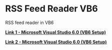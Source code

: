 # RSS Feed Reader VB6
RSS feed reader in VB6

**[Link 1 - Microsoft Visual Studio 6.0 (VB6 Setup)](https://winworldpc.com/product/microsoft-visual-stu/60 "Microsoft Visual Studio 6.0 Setup")**

**[Link 2 - Microsoft Visual Studio 6.0 (VB6 Setup)](https://mega.nz/folder/yiAVVASa#Hd0QS5eN8bK2VX9Wes8MOg "Microsoft Visual Studio 6.0 Setup")**
